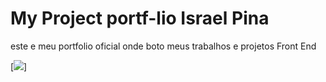 
# My Project  portf-lio  Israel Pina
este e meu portfolio oficial onde boto meus trabalhos e projetos Front End

[<img src="./imgs/portfólio.mp4">]

